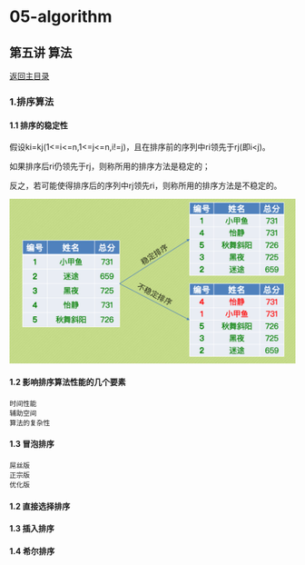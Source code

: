 # 05-algorithm

## 第五讲 算法
[返回主目录](../README.md)

### 1.排序算法

#### 1.1 排序的稳定性
假设ki=kj(1<=i<=n,1<=j<=n,i!=j)，且在排序前的序列中ri领先于rj(即i<j)。

如果排序后ri仍领先于rj，则称所用的排序方法是稳定的；

反之，若可能使得排序后的序列中rj领先ri，则称所用的排序方法是不稳定的。

![](src/main/resources/images/05-SortStable.png)

#### 1.2 影响排序算法性能的几个要素
    时间性能
    辅助空间
    算法的复杂性


#### 1.3 冒泡排序
    屌丝版
    正宗版
    优化版

#### 1.2 直接选择排序
#### 1.3 插入排序
#### 1.4 希尔排序

